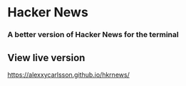 # Hacker News

### A better version of Hacker News for the terminal

## View live version

https://alexxycarlsson.github.io/hkrnews/
